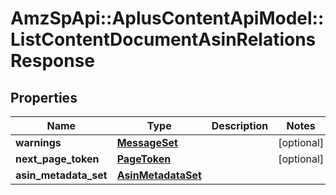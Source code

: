 # AmzSpApi::AplusContentApiModel::ListContentDocumentAsinRelationsResponse

## Properties
Name | Type | Description | Notes
------------ | ------------- | ------------- | -------------
**warnings** | [**MessageSet**](MessageSet.md) |  | [optional] 
**next_page_token** | [**PageToken**](PageToken.md) |  | [optional] 
**asin_metadata_set** | [**AsinMetadataSet**](AsinMetadataSet.md) |  | 


